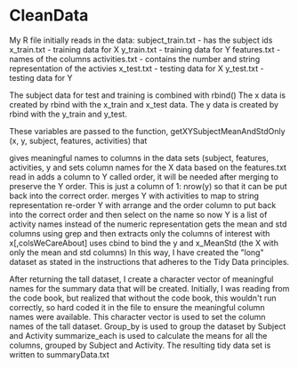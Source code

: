 # CleanData
My R file initially reads in the data:
subject_train.txt - has the subject ids
x_train.txt - training data for X
y_train.txt - training data for Y
features.txt - names of the columns
activities.txt - contains the number and string representation of the activies
x_test.txt - testing data for X
y_test.txt - testing data for Y

The subject data for test and training is combined with rbind()
The x data is created by rbind with the x_train and x_test data.
The y data is created by rbind with the y_train and y_test.

These variables are passed to the function, getXYSubjectMeanAndStdOnly  (x, y, subject, features, activities)
that

gives meaningful names to columns in the data sets (subject, features, activities, y and sets column names for the X data based on the features.txt read in
adds a column to Y called order, it will be needed after merging to preserve the Y order.  This is just a column of 1: nrow(y) so that it can be put back into the correct order.
merges Y with activities to map to string representation
re-order Y with arrange and the order column to put back into the correct order and then select on the name so now Y is a list of activity names instead of the numeric representation
gets the mean and std columns using grep and then extracts only the columns of interest with x[,colsWeCareAbout]
uses cbind to bind the y and x_MeanStd (the X with only the mean and std columns)
In this way, I have created the "long" dataset as stated in the instructions that adheres to the Tidy Data principles.

After returning the tall dataset, I create a character vector of meaningful names for the summary data that will be created.  Initially, I was reading from the code book, but realized that without the code book, this wouldn't run correctly, so hard coded it in the file to ensure the meaningful column names were available.
This character vector is used to set the column names of the tall dataset.
Group_by is used to group the dataset by Subject and Activity
summarize_each is used to calculate the means for all the columns, grouped by Subject and Activity.
The resulting tidy data set is written to summaryData.txt
